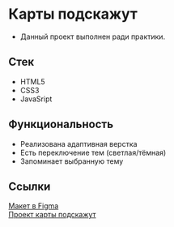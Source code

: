 # Карты подскажут

- Данный проект выполнен ради практики.

## Стек

- HTML5
- CSS3
- JavaSript

## Функциональность

- Реализована адаптивная верстка
- Есть переключение тем (светлая/тёмная)
- Запоминает выбранную тему

## Ссылки

[Макет в Figma](<https://www.figma.com/file/WwsvUZil3HC23SVZh7VwQR/%235-%D0%9A%D0%B0%D1%80%D1%82%D1%8B-%D0%BF%D0%BE%D0%B4%D1%81%D0%BA%D0%B0%D0%B6%D1%83%D1%82-(Copy)?node-id=411%3A150&mode=dev>)  
[Проект карты подскажут](https://artaleal.github.io/karty-podskazhut/)
